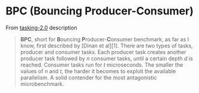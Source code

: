 # BPC (Bouncing Producer-Consumer)

From [tasking-2.0](https://github.com/aprell/tasking-2.0) description

> **BPC**, short for **B**ouncing **P**roducer-**C**onsumer benchmark, as far
> as I know, first described by [Dinan et al][1]. There are two types of
> tasks, producer and consumer tasks. Each producer task creates another
> producer task followed by *n* consumer tasks, until a certain depth *d* is
> reached. Consumer tasks run for *t* microseconds. The smaller the values of
> *n* and *t*, the harder it becomes to exploit the available parallelism. A
> solid contender for the most antagonistic microbenchmark.
